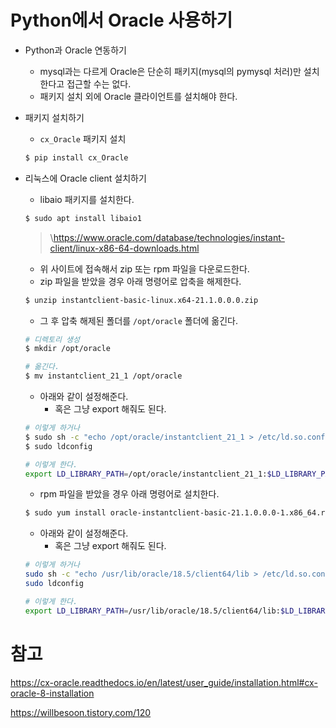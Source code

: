 # Python에서 Oracle 사용하기

- Python과 Oracle 연동하기
  - mysql과는 다르게 Oracle은 단순히 패키지(mysql의 pymysql 처러)만 설치한다고 접근할 수는 없다.
  - 패키지 설치 외에 Oracle 클라이언트를 설치해야 한다.



- 패키지 설치하기

  - `cx_Oracle` 패키지 설치

  ```bash
  $ pip install cx_Oracle
  ```



- 리눅스에 Oracle client 설치하기

  - libaio 패키지를 설치한다.

  ```bash
  $ sudo apt install libaio1
  ```

  > \https://www.oracle.com/database/technologies/instant-client/linux-x86-64-downloads.html

  - 위 사이트에 접속해서 zip 또는 rpm 파일을 다운로드한다.
  - zip 파일을 받았을 경우 아래 명령어로 압축을 해제한다.

  ```bash
  $ unzip instantclient-basic-linux.x64-21.1.0.0.0.zip
  ```

  - 그 후 압축 해제된 폴더를 `/opt/oracle` 폴더에 옮긴다.

  ```bash
  # 디렉토리 생성
  $ mkdir /opt/oracle
  
  # 옮긴다.
  $ mv instantclient_21_1 /opt/oracle
  ```

  - 아래와 같이 설정해준다.
    - 혹은 그냥 export 해줘도 된다.

  ```bash
  # 이렇게 하거나
  $ sudo sh -c "echo /opt/oracle/instantclient_21_1 > /etc/ld.so.conf.d/oracle-instantclient.conf"
  $ sudo ldconfig
  
  # 이렇게 한다.
  export LD_LIBRARY_PATH=/opt/oracle/instantclient_21_1:$LD_LIBRARY_PATH
  ```

  - rpm 파일을 받았을 경우 아래 명령어로 설치한다.

  ```bash
  $ sudo yum install oracle-instantclient-basic-21.1.0.0.0-1.x86_64.rpm
  ```

  - 아래와 같이 설정해준다.
    - 혹은 그냥 export 해줘도 된다.

  ```bash
  # 이렇게 하거나
  sudo sh -c "echo /usr/lib/oracle/18.5/client64/lib > /etc/ld.so.conf.d/oracle-instantclient.conf"
  sudo ldconfig
  
  # 이렇게 한다.
  export LD_LIBRARY_PATH=/usr/lib/oracle/18.5/client64/lib:$LD_LIBRARY_PATH
  ```







# 참고

https://cx-oracle.readthedocs.io/en/latest/user_guide/installation.html#cx-oracle-8-installation

https://willbesoon.tistory.com/120